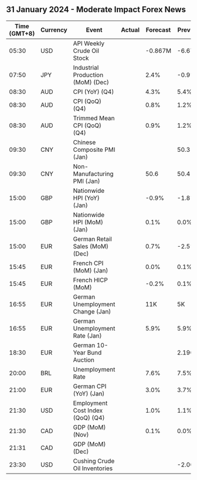 ## 31 January 2024 - Moderate Impact Forex News

| Time (GMT+8) | Currency | Event | Actual | Forecast | Previous |
|------|----------|-------|--------|----------|----------|
| 05:30 | USD | API Weekly Crude Oil Stock |  | -0.867M | -6.674M |
| 07:50 | JPY | Industrial Production (MoM) (Dec) |  | 2.4% | -0.9% |
| 08:30 | AUD | CPI (YoY) (Q4) |  | 4.3% | 5.4% |
| 08:30 | AUD | CPI (QoQ) (Q4) |  | 0.8% | 1.2% |
| 08:30 | AUD | Trimmed Mean CPI (QoQ) (Q4) |  | 0.9% | 1.2% |
| 09:30 | CNY | Chinese Composite PMI (Jan) |  |  | 50.3 |
| 09:30 | CNY | Non-Manufacturing PMI (Jan) |  | 50.6 | 50.4 |
| 15:00 | GBP | Nationwide HPI (YoY) (Jan) |  | -0.9% | -1.8% |
| 15:00 | GBP | Nationwide HPI (MoM) (Jan) |  | 0.1% | 0.0% |
| 15:00 | EUR | German Retail Sales (MoM) (Dec) |  | 0.7% | -2.5% |
| 15:45 | EUR | French CPI (MoM) (Jan) |  | 0.0% | 0.1% |
| 15:45 | EUR | French HICP (MoM) |  | -0.2% | 0.1% |
| 16:55 | EUR | German Unemployment Change (Jan) |  | 11K | 5K |
| 16:55 | EUR | German Unemployment Rate (Jan) |  | 5.9% | 5.9% |
| 18:30 | EUR | German 10-Year Bund Auction |  |  | 2.190% |
| 20:00 | BRL | Unemployment Rate |  | 7.6% | 7.5% |
| 21:00 | EUR | German CPI (YoY) (Jan) |  | 3.0% | 3.7% |
| 21:30 | USD | Employment Cost Index (QoQ) (Q4) |  | 1.0% | 1.1% |
| 21:30 | CAD | GDP (MoM) (Nov) |  | 0.1% | 0.0% |
| 21:31 | CAD | GDP (MoM) (Dec) |  |  |  |
| 23:30 | USD | Cushing Crude Oil Inventories |  |  | -2.008M |
